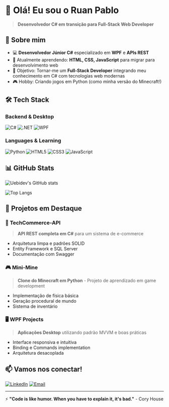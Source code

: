 # 👋 Olá! Eu sou o **Ruan Pablo**

> **Desenvolvedor C# em transição para Full-Stack Web Developer**

## 🚀 Sobre mim

- 💻 **Desenvolvedor Júnior C#** especializado em **WPF** e **APIs REST**
- 🌱 Atualmente aprendendo: **HTML, CSS, JavaScript** para migrar para desenvolvimento web
- 🎯 Objetivo: Tornar-me um **Full-Stack Developer** integrando meu conhecimento em C# com tecnologias web modernas
- 🎮 Hobby: Criando jogos em Python (como minha versão do Minecraft!)

## 🛠️ Tech Stack

### **Backend & Desktop**
![C#](https://img.shields.io/badge/C%23-239120?style=for-the-badge&logo=c-sharp&logoColor=white)
![.NET](https://img.shields.io/badge/.NET-5C2D91?style=for-the-badge&logo=.net&logoColor=white)
![WPF](https://img.shields.io/badge/WPF-5C2D91?style=for-the-badge&logo=windows&logoColor=white)

### **Languages & Learning**
![Python](https://img.shields.io/badge/Python-3776AB?style=for-the-badge&logo=python&logoColor=white)
![HTML5](https://img.shields.io/badge/HTML5-E34F26?style=for-the-badge&logo=html5&logoColor=white)
![CSS3](https://img.shields.io/badge/CSS3-1572B6?style=for-the-badge&logo=css3&logoColor=white)
![JavaScript](https://img.shields.io/badge/JavaScript-F7DF1E?style=for-the-badge&logo=javascript&logoColor=black)

## 📊 GitHub Stats

![Uebidev's GitHub stats](https://github-readme-stats.vercel.app/api?username=uebidev&show_icons=true&theme=radical)

![Top Langs](https://github-readme-stats.vercel.app/api/top-languages/?username=uebidev&layout=compact&theme=radical)

## 🎯 Projetos em Destaque

### 🏪 **TechCommerce-API** 
> **API REST completa em C#** para um sistema de e-commerce
- Arquitetura limpa e padrões SOLID
- Entity Framework e SQL Server
- Documentação com Swagger

### 🎮 **Mini-Mine**
> **Clone do Minecraft em Python** - Projeto de aprendizado em game development
- Implementação de física básica
- Geração procedural de mundo
- Sistema de inventário

### 🖥️ **WPF Projects**
> **Aplicações Desktop** utilizando padrão MVVM e boas práticas
- Interface responsiva e intuitiva
- Binding e Commands implementation
- Arquitetura desacoplada

## 📫 Vamos nos conectar!

[![LinkedIn](https://img.shields.io/badge/LinkedIn-0077B5?style=for-the-badge&logo=linkedin&logoColor=white)](SEU_LINKEDIN_AQUI)
[![Email](https://img.shields.io/badge/Email-D14836?style=for-the-badge&logo=gmail&logoColor=white)](mailto:SEU_EMAIL_AQUI)

---
⚡ **"Code is like humor. When you have to explain it, it's bad."** - Cory House
